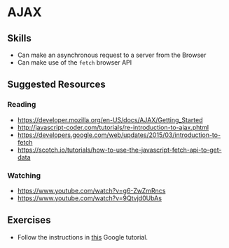 # AJAX

## Skills

- Can make an asynchronous request to a server from the Browser
- Can make use of the `fetch` browser API

## Suggested Resources

### Reading

- https://developer.mozilla.org/en-US/docs/AJAX/Getting_Started
- http://javascript-coder.com/tutorials/re-introduction-to-ajax.phtml
- https://developers.google.com/web/updates/2015/03/introduction-to-fetch
- https://scotch.io/tutorials/how-to-use-the-javascript-fetch-api-to-get-data

### Watching

- https://www.youtube.com/watch?v=g6-ZwZmRncs
- https://www.youtube.com/watch?v=9Qtvjd0UbAs

## Exercises

- Follow the instructions in [this](https://developers.google.com/web/ilt/pwa/lab-fetch-api) Google tutorial.
